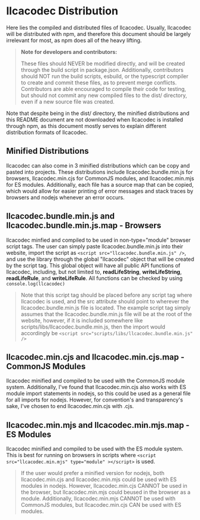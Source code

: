 
# llcacodec Distribution

Here lies the compiled and distributed files of llcacodec. Usually, llcacodec
will be distributed with npm, and therefore this document should be largely
irrelevant for most, as npm does all of the heavy lifting.

> **Note for developers and contributors:**
>
> These files should NEVER be modified directly, and will be created through
> the build script in package.json. Additionally, contributors should NOT run
> the build scripts, esbuild, or the typescript compiler to create and commit
> these files, as to prevent merge conflicts. Contributors are able encouraged
> to compile their code for testing, but should not commit any new compiled files
> to the dist/ directory, even if a new source file was created.

Note that despite being in the dist/ directory, the minified distributions and this README document
are not downloaded when llcacodec is installed through npm, as this document mostly serves to explain
different distribution formats of llcacodec.

## Minified Distributions

llcacodec can also come in 3 minified distributions which can be copy and
pasted into projects. These distributions include llcacodec.bundle.min.js
for browsers, llcacodec.min.cjs for CommonJS modules, and llcacodec.min.mjs
for ES modules. Additionally, each file has a source map that can be copied,
which would allow for easier printing of error messages and stack traces by
browsers and nodejs whenever an error occurs.

## llcacodec.bundle.min.js and llcacodec.bundle.min.js.map - Browsers

llcacodec minfied and compiled to be used in non-type="module" browser script tags.
The user can simply paste llcacodec.bundle.min.js into their website, import the
script as ```<script src="llcacodec.bundle.min.js" />```, and use the library
through the global "llcacodec" object that will be created by the script tag. This
global object will have all public API functions of llcacodec, including,
but not limited to, **readLifeString**, **writeLifeString**, **readLifeRule**, and
**writeLifeRule**. All functions can be checked by using ```console.log(llcacodec)```

> Note that this script tag should be placed before any script tag where llcacodec is
> used, and the src attribute should point to wherever the llcacodec.bundle.min.js file
> is located. The example script tag simply assumes that the llcacodec.bundle.min.js file
> will be at the root of the website, however, if it is included somewhere like
> scripts/libs/llcacodec.bundle.min.js, then the import would accordingly be
> ```<script src="scripts/libs/llcacodec.bundle.min.js" />```

## llcacodec.min.cjs and llcacodec.min.cjs.map - CommonJS Modules

llcacodec minified and compiled to be used with the CommonJS module system.
Additionally, I've found that llcacodec.min.cjs also works with ES module import
statements in nodejs, so this could be used as a general file for all imports for nodejs.
However, for convention's and transparency's sake, I've chosen
to end llcacodec.min.cjs with .cjs.

## llcacodec.min.mjs and llcacodec.min.mjs.map - ES Modules

llcacodec minified and compiled to be used with the ES module system. This is
best for running on browsers in scripts where
```<script src="llcacodec.min.mjs" type="module" ></script>``` is used.

> If the user would prefer a minified version for nodejs, both llcacodec.min.cjs and
> llcacodec.min.mjs could be used with ES modules in nodejs. However, llcacodec.min.cjs
> CANNOT be used in the browser, but llcacodec.min.mjs could beused in the browser as a module.
> Additionally, llcacodec.min.mjs CANNOT be used with CommonJS modules, but llcacodec.min.cjs CAN
> be used with ES modules.
